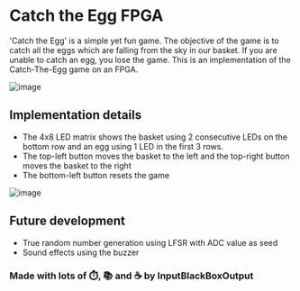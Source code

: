 # Catch the Egg FPGA

'Catch the Egg' is a simple yet fun game. The objective of the game is to catch all the eggs which are falling from the sky in our basket. If you are unable to catch an egg, you lose the game. This is an implementation of the Catch-The-Egg game on an FPGA.

![image](https://user-images.githubusercontent.com/53337979/215928646-b8963c02-3a7a-4d82-81b4-fc32eac45305.png)

## Implementation details
- The 4x8 LED matrix shows the basket using 2 consecutive LEDs on the bottom row and an egg using 1 LED in the first 3 rows.
- The top-left button moves the basket to the left and the top-right button moves the basket to the right
- The bottom-left button resets the game

![image](https://user-images.githubusercontent.com/53337979/215928973-cb32a23e-d5d2-4eee-bb6e-e6c8b51495e3.png)

## Future development
- True random number generation using LFSR with ADC value as seed
- Sound effects using the buzzer

### Made with lots of ⏱️, 📚 and ☕ by InputBlackBoxOutput

